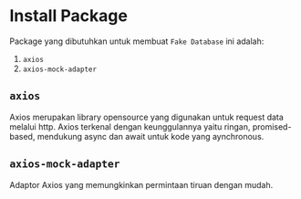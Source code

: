 # Install Package

Package yang dibutuhkan untuk membuat `Fake Database` ini adalah:

1. `axios`
2. `axios-mock-adapter`

## `axios`
Axios merupakan library opensource yang digunakan untuk request data melalui http. Axios terkenal dengan keunggulannya yaitu ringan, promised-based, mendukung async dan await untuk kode yang aynchronous.

## `axios-mock-adapter`
Adaptor Axios yang memungkinkan permintaan tiruan dengan mudah.